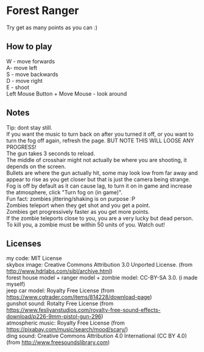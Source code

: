 # Forest Ranger
Try get as many points as you can :)

## How to play
W - move forwards<br>
A- move left<br>
S - move backwards<br>
D - move right<br>
E - shoot<br>
Left Mouse Button + Move Mouse - look around

## Notes
Tip: dont stay still.<br>
If you want the music to turn back on after you turned it off, or you want to turn the fog off again, refresh the page. BUT NOTE THIS WILL LOOSE ANY PROGRESS!<br>
The gun takes 3 seconds to reload.<br>
The middle of crosshair might not actually be where you are shooting, it depends on the screen. <br>
Bullets are where the gun actually hit, some may look low from far away and appear to rise as you get closer but that is just the camera being strange. <br>
Fog is off by default as it can cause lag, to turn it on in game and increase the atmosphere, click "Turn fog on (in game)".<br>
Fun fact: zombies jittering/shaking is on purpose :P<br>
Zombies teleport when they get shot and you get a point.<br>
Zombies get progressively faster as you get more points.<br>
If the zombie teleports close to you, you are a very lucky but dead person.<br>
To kill you, a zombie must be within 50 units of you. Watch out!

## Licenses
my code: MIT License<br>
skybox image: Creative Commons Attribution 3.0 Unported License. (from http://www.hdrlabs.com/sibl/archive.html)<br>
forest house model + ranger model + zombie model: CC-BY-SA 3.0. (i made myself)<br>
jeep car model: Royalty Free License (from https://www.cgtrader.com/items/814228/download-page)<br>
gunshot sound: Rotalty Free License (from https://www.fesliyanstudios.com/royalty-free-sound-effects-download/p226-9mm-pistol-gun-296)<br>
atmospheric music: Royalty Free License (from https://pixabay.com/music/search/mood/scary/)<br>
ding sound: Creative Commons Attribution 4.0 International (CC BY 4.0) (from http://www.freesoundslibrary.com)